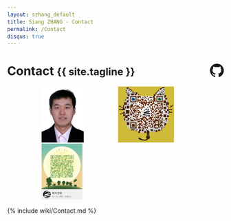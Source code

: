 ```yaml
---
layout: szhang_default 
title: Siang ZHANG - Contact
permalink: /Contact
disqus: true
---
```


# Contact <small>{{ site.tagline }}</small><a target="_blank" title="visit my github repository" href="https://github.com/siangzhang" style="float:right"><img src="/static/images/github.png"></a>

<a href="http://szhang.net"><img src="/static/images/zx.jpg" height="130px" style="margin-left:80px;"/></a><a href="/static/images/weixin.png"><img src="/static/images/weixin.png" height="130px" style="margin-left:80px;"/></a><a href="/static/images/qq.jpg"><img src="/static/images/qq.jpg" height="130px" style="margin-left:80px;"/></a>

{% include wiki/Contact.md %}

<div class="jiathis_style_32x32" style="margin:0 auto">
<a class="jiathis_button_qzone"></a>
<a class="jiathis_button_tsina"></a>
<a class="jiathis_button_weixin"></a>
<a href="http://www.jiathis.com/share" class="jiathis jiathis_txt jtico jtico_jiathis" target="_blank"></a>
<a class="jiathis_counter_style"></a>
</div>
<script type="text/javascript" src="http://v3.jiathis.com/code/jia.js" charset="utf-8"></script>
